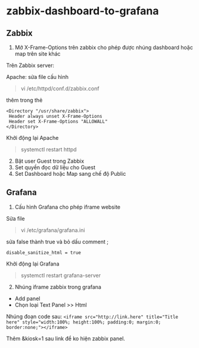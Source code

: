 # zabbix-dashboard-to-grafana
## Zabbix


1. Mở X-Frame-Options trên zabbix cho phép được nhúng dashboard hoặc map trên site khác



Trên Zabbix server:



Apache: sửa file cấu hình 



> vi /etc/httpd/conf.d/zabbix.conf

thêm trong thẻ 

    <Directory "/usr/share/zabbix">
     Header always unset X-Frame-Options
     Header set X-Frame-Options "ALLOWALL"
    </Directory>

Khởi động lại Apache

> systemctl restart httpd

2. Bật user Guest trong Zabbix
3. Set quyền đọc dữ liệu cho Guest
4. Set Dashboard hoặc Map sang chế độ Public

## Grafana

1. Cấu hình Grafana cho phép iframe website


Sửa file 

> vi /etc/grafana/grafana.ini

sửa false thành true và bỏ dấu comment ;

`disable_sanitize_html = true`

Khởi động lại Grafana

> systemctl restart grafana-server

2. Nhúng iframe zabbix trong grafana
- Add panel
- Chọn loại Text Panel >> Html



Nhúng đoạn code sau:
````<iframe src="http://link.here" title="Title here" style="width:100%; height:100%; padding:0; margin:0; border:none;"></iframe>````

Thêm &kiosk=1 sau link để ko hiện zabbix panel.
